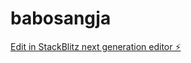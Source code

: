# babosangja

[Edit in StackBlitz next generation editor ⚡️](https://stackblitz.com/~/github.com/jaksim0sec/babosangja)